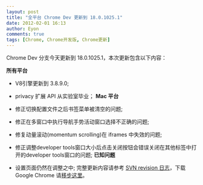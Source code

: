 ```yaml
---
layout: post
title: "全平台 Chrome Dev 更新到 18.0.1025.1"
date: 2012-02-01 16:13
author: Eyon
comments: true
tags: [Chrome, Chrome开发版, Chrome更新]
---
```

Chrome Dev 分支今天更新到 18.0.1025.1，本次更新包含以下内容：

**所有平台**


*   V8引擎更新到 3.8.9.0;
*   privacy 扩展 API 从实验室毕业；
**Mac 平台**


*   修正切换配置文件之后书签菜单被清空的问题;
*   修正在多窗口中执行导航手势活动窗口选择不正确的问题;
*   修复动量滚动(momentum scrolling)在 iframes 中失效的问题;
*   修正调整developer tools窗口大小后点击关闭按钮会错误关闭在其他标签中打开的developer tools窗口的问题;
**已知问题**


*   设置页面仍然在调整之中;
完整更新内容请参考 <a href="http://build.chromium.org/f/chromium/perf/dashboard/ui/changelog.html?url=/trunk/src&amp;range=119867:118793&amp;mode=html" target="_blank">SVN revision 日志</a>，下载 Google Chrome 请<a title="下载 Google Chrome" href="http://www.chromi.org/chromedownload" target="_blank">移步这里</a>。

